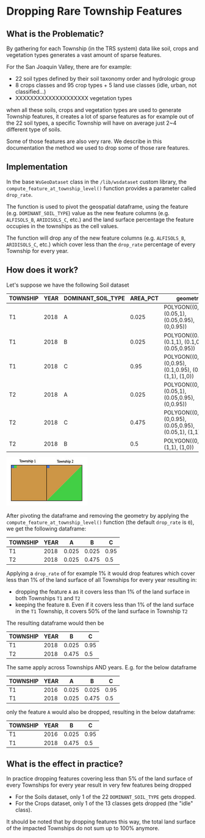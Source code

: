 # Dropping Rare Township Features
## What is the Problematic?
By gathering for each Township (in the TRS system) data like soil, crops and vegetation types generates a vast amount
of sparse features.

For the San Joaquin Valley, there are for example:
* 22 soil types defined by their soil taxonomy order and hydrologic group
* 8 crops classes and 95 crop types + 5 land use classes (idle, urban, not classified...) 
* XXXXXXXXXXXXXXXXXXXX vegetation types

when all these soils, crops and vegetation types are used to generate Township features, it creates a lot of sparse
features as for example out of the 22 soil types, a specific Township will have on average just 2~4 different type of
soils.

Some of those features are also very rare. We describe in this documentation the method we used to drop some of those
rare features.

## Implementation
In the base `WsGeoDataset` class in the `/lib/wsdataset` custom library, the `compute_feature_at_township_level()`
function provides a parameter called `drop_rate`.

The function is used to pivot the geospatial dataframe, using the feature (e.g. `DOMINANT_SOIL_TYPE`) value as the new feature 
columns (e.g. `ALFISOLS_B`, `ARIDISOLS_C`, etc.) and the land surface percentage the feature occupies in the townships
as the cell values. 

The function will drop any of the new feature columns (e.g. `ALFISOLS_B`, `ARIDISOLS_C`, etc.) which cover less than
the `drop_rate` percentage of every Township for every year.

## How does it work?
Let's suppose we have the following Soil dataset

| TOWNSHIP | YEAR | DOMINANT_SOIL_TYPE | AREA_PCT | geometry                                                    |
|----------|------|--------------------|----------|-------------------------------------------------------------|
| T1       | 2018 | A                  | 0.025    | POLYGON((0,1), (0.05,1), (0.05,0.95), (0,0.95))             |
| T1       | 2018 | B                  | 0.025    | POLYGON((0.05,1), (0.1,1), (0.1,0.95), (0.05,0.95))         |
| T1       | 2018 | C                  | 0.95     | POLYGON((0,0), (0,0.95), (0.1,0.95), (0.1,1), (1,1), (1,0)) |
| T2       | 2018 | A                  | 0.025    | POLYGON((0,1), (0.05,1), (0.05,0.95), (0,0.95))             |
| T2       | 2018 | C                  | 0.475    | POLYGON((0,0), (0,0.95), (0.05,0.95), (0.05,1), (1,1))      |
| T2       | 2018 | B                  | 0.5      | POLYGON((0,0), (1,1), (1,0))                                |

!["Map of TRS boundaries"](../images/drop_rare_features.jpg)

After pivoting the dataframe and removing the geometry by applying the `compute_feature_at_township_level()` function
(the default `drop_rate` is `0`), we get the following dataframe:

| TOWNSHIP | YEAR | A     | B     | C    |
|----------|------|-------|-------|------|
| T1       | 2018 | 0.025 | 0.025 | 0.95 | 
| T2       | 2018 | 0.025 | 0.475 | 0.5  | 

Applying a `drop_rate` of for example 1% it would drop features which cover less than 1% of the land surface of all
Townships for every year resulting in:
* dropping the feature `A` as it covers less than 1% of the land surface in both Townships `T1` and `T2`
* keeping the feature `B`. Even if it covers less than 1% of the land surface in the `T1` Township, it covers 50%
of the land surface in Township `T2`

The resulting dataframe would then be

| TOWNSHIP | YEAR | B     | C    |
|----------|------|-------|------|
| T1       | 2018 | 0.025 | 0.95 | 
| T2       | 2018 | 0.475 | 0.5  | 

The same apply across Townships AND years. E.g. for the below dataframe 

| TOWNSHIP | YEAR | A     | B     | C    |
|----------|------|-------|-------|------|
| T1       | 2016 | 0.025 | 0.025 | 0.95 | 
| T1       | 2018 | 0.025 | 0.475 | 0.5  | 

only the feature `A` would also be dropped, resulting in the below dataframe:

| TOWNSHIP | YEAR | B     | C    |
|----------|------|-------|------|
| T1       | 2016 | 0.025 | 0.95 | 
| T1       | 2018 | 0.475 | 0.5  | 

## What is the effect in practice?
In practice dropping features covering less than 5% of the land surface of every Townships for every year result in very
few features being dropped
* For the Soils dataset, only 1 of the 22 `DOMINANT_SOIL_TYPE` gets dropped.
* For the Crops dataset, only 1 of the 13 classes gets dropped (the "idle" class).

It should be noted that by dropping features this way, the total land surface of the impacted Townships do not sum up to
100% anymore.

